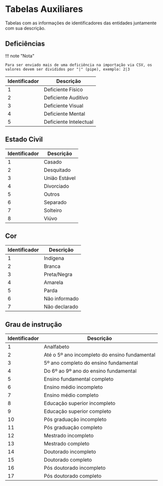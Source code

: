<style>
    .md-typeset .md-typeset__table{
        width: 100%;
    }
</style>
# Tabelas Auxiliares

Tabelas com as informações de identificadores das entidades juntamente com sua descrição.

## Deficiências

!!! note "Nota"

    Para ser enviado mais de uma deficiência na importação via CSV, os valores devem ser divididos por "|" (pipe), exemplo: 2|3

| Identificador | Descrição | 
| --- | --- |
| 1 | Deficiente Físico | 
| 2 | Deficiente Auditivo | 
| 3 | Deficiente Visual | 
| 4 | Deficiente Mental | 
| 5 | Deficiente Intelectual | 

## Estado Civil

| Identificador | Descrição | 
| --- | --- |
| 1 | Casado | 
| 2 | Desquitado | 
| 3 | União Estável | 
| 4 | Divorciado | 
| 5 | Outros | 
| 6 | Separado | 
| 7 | Solteiro | 
| 8 | Viúvo | 

## Cor

| Identificador | Descrição | 
| --- | --- |
| 1 | Indígena | 
| 2 | Branca | 
| 3 | Preta/Negra | 
| 4 | Amarela | 
| 5 | Parda | 
| 6 | Não informado | 
| 7 | Não declarado | 

## Grau de instrução

| Identificador | Descrição | 
| --- | --- |
| 1 | Analfabeto | 
| 2 | Até o 5º ano incompleto do ensino fundamental | 
| 3 | 5º ano completo do ensino fundamental | 
| 4 | Do 6º ao 9º ano do ensino fundamental | 
| 5 | Ensino fundamental completo | 
| 6 | Ensino médio incompleto | 
| 7 | Ensino médio completo | 
| 8 | Educação superior incompleto | 
| 9 | Educação superior completo | 
| 10 | Pós graduação incompleto | 
| 11 | Pós graduação completo | 
| 12 | Mestrado incompleto | 
| 13 | Mestrado completo | 
| 14 | Doutorado incompleto | 
| 15 | Doutorado completo | 
| 16 | Pós doutorado incompleto | 
| 17 | Pós doutorado completo | 

